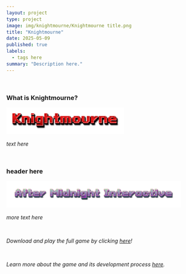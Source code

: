 ```yaml
---
layout: project
type: project
image: img/knightmourne/Knightmourne title.png
title: "Knightmourne"
date: 2025-05-09
published: true
labels:
  - tags here
summary: "Description here."
---
```


&nbsp;

### What is Knightmourne?

<img width="310px" height="70px"
     class="float-start pe-4" 
     src="../img/knightmourne/Knightmourne title.png" >

*text here*

&nbsp;

### header here

<img width="460px" height="70px"
     class="float-start pe-4" 
     src="../img/knightmourne/After-Midnight-Interactive logo.png" >

*more text here*

&nbsp;

*Download and play the full game by clicking [here](https://drive.google.com/file/d/1Dt3QWH9LmzsxECNTOhvSU07IFfH9u_T2/view)!*

&nbsp;

*Learn more about the game and its development process [here](https://rickiace.github.io/Knight_Mourne/).*
